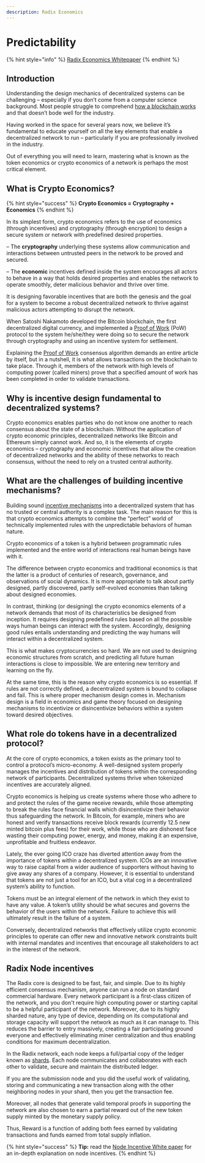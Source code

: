 ```yaml
---
description: Radix Economics
---
```


# Predictability

{% hint style="info" %}
[Radix Economics Whitepaper](http://bit.ly/EconomicsWP-KB-ECONOMICS1)
{% endhint %}

## Introduction

Understanding the design mechanics of decentralized systems can be challenging – especially if you don’t come from a computer science background. Most people struggle to comprehend [how a blockchain works](https://www.youtube.com/watch?v=sW8nWeUnkK0) and that doesn’t bode well for the industry.

Having worked in the space for several years now, we believe it’s fundamental to educate yourself on all the key elements that enable a decentralized network to run – particularly if you are professionally involved in the industry.

Out of everything you will need to learn, mastering what is known as the token economics or crypto economics of a network is perhaps the most critical element. 

## **What is Crypto Economics?**

{% hint style="success" %}
**Crypto Economics = Cryptography + Economics**
{% endhint %}

In its simplest form, crypto economics refers to the use of economics \(through incentives\) and cryptography \(through encryption\) to design a secure system or network with predefined desired properties.

– The **cryptography** underlying these systems allow communication and interactions between untrusted peers in the network to be proved and secured.

– The **economic** incentives defined inside the system encourages all actors to behave in a way that holds desired properties and enables the network to operate smoothly, deter malicious behavior and thrive over time.

It is designing  favorable incentives that are both the genesis and the goal for a system to become a robust decentralized network to thrive against malicious actors attempting to disrupt the network.

When Satoshi Nakamoto developed the Bitcoin blockchain, the first decentralized digital currency, and implemented a [Proof of Work](http://www.radixdlt.com/post/what-is-proof-of-work/) \(PoW\) protocol to the system he/she/they were doing so to secure the network through cryptography and using an incentive system for settlement.

Explaining the [Proof of Work](https://www.radixdlt.com/post/what-is-proof-of-work) consensus algorithm demands an entire article by itself, but in a nutshell, it is what allows transactions on the blockchain to take place. Through it, members of the network with high levels of computing power \(called miners\) prove that a specified amount of work has been completed in order to validate transactions.

## **Why is incentive design fundamental to decentralized systems?**

Crypto economics enables parties who do not know one another to reach consensus about the state of a blockchain. Without the application of crypto economic principles, decentralized networks like Bitcoin and Ethereum simply cannot work. And so, it is the elements of crypto economics – cryptography and economic incentives that allow the creation of decentralized networks and the ability of these networks to reach consensus, without the need to rely on a trusted central authority.

## **What are the challenges of building incentive mechanisms?**

Building sound [incentive mechanisms](../whitepapers/public-node-incentives.md) into a decentralized system that has no trusted or central authority is a complex task. The main reason for this is that crypto economics attempts to combine the “perfect” world of technically implemented rules with the unpredictable behaviors of human nature.

Crypto economics of a token is a hybrid between programmatic rules implemented and the entire world of interactions real human beings have with it.

The difference between crypto economics and traditional economics is that the latter is a product of centuries of research, governance, and observations of social dynamics. It is more appropriate  to talk about partly designed, partly discovered, partly self-evolved economies than talking about designed economies.

In contrast, thinking \(or designing\) the crypto economics elements of a network demands that most of its characteristics be designed from inception. It requires designing predefined rules based on all the possible ways human beings can interact with the system. Accordingly, designing good rules entails understanding and predicting the way humans will interact within a decentralized system.

This is what makes cryptocurrencies so hard. We are not used to designing economic structures from scratch, and predicting all future human interactions is close to impossible. We are entering new territory and learning on the fly.

At the same time, this is the reason why crypto economics is so essential. If rules are not correctly defined, a decentralized system is bound to collapse and fail. This is where proper mechanism design comes in. Mechanism design is a field in economics and game theory focused on designing mechanisms to incentivize or disincentivize behaviors within a system toward desired objectives.

## **What role do tokens have in a decentralized protocol?**

At the core of crypto economics, a token exists as the primary tool to control a protocol’s micro-economy. A well-designed system properly manages the incentives and distribution of tokens within the corresponding network of participants. Decentralized systems thrive when tokenized incentives are accurately aligned.

Crypto economics is helping us create systems where those who adhere to and protect the rules of the game receive rewards, while those attempting to break the rules face financial walls which disincentivize their behavior thus safeguarding the network. In Bitcoin, for example, miners who are honest and verify transactions receive block rewards \(currently 12.5 new minted bitcoin plus fees\) for their work, while those who are dishonest face wasting their computing power, energy, and money, making it an expensive, unprofitable and fruitless endeavor.

Lately, the ever going ICO craze has diverted attention away from the importance of tokens within a decentralized system. ICOs are an innovative way to raise capital from a wider audience of supporters without having to give away any shares of a company. However, it is essential to understand that tokens are not just a tool for an ICO, but a vital cog in a decentralized system’s ability to function.

Tokens must be an integral element of the network in which they exist to have any value. A token’s utility should be what secures and governs the behavior of the users within the network. Failure to achieve this will ultimately result in the failure of a system.   
  
Conversely, decentralized networks that effectively utilize crypto economic principles to operate can offer new and innovative network constraints built with internal mandates and incentives that encourage all stakeholders to act in the interest of the network. 

## Radix Node incentives

The Radix core is designed to be fast, fair, and simple. Due to its highly efficient consensus mechanism, anyone can run a node on standard commercial hardware. Every network participant is a first-class citizen of the network, and you don't require high computing power or starting capital to be a helpful participant of the network. Moreover, due to its highly sharded nature, any type of device, depending on its computational and storage capacity will support the network as much as it can manage to. This reduces the barrier to entry massively, creating a fair participating ground everyone and effectively eliminating miner centralization and thus enabling conditions for maximum decentralization.  

In the Radix network, each node keeps a full/partial copy of the ledger known as [shards](../glossary.md#shard). Each node communicates and collaborates with each other to validate, secure and maintain the distributed ledger.

If you are the submission node and you did the useful work of validating, storing and communicating a new transaction along with the other neighboring nodes in your shard, then you get the transaction fee.

Moreover, all nodes that generate valid temporal proofs in supporting the network are also chosen to earn a partial reward out of the new token supply minted by the monetary supply policy.

Thus, Reward is a function of adding both fees earned by validating transactions and funds earned from total supply inflation.

{% hint style="success" %}
**Tip:** read the [Node Incentive White paper](https://papers.radixdlt.com/incentives/latest/) for an in-depth explanation on node incentives. 
{% endhint %}

## 

